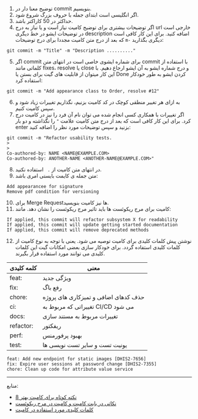 1. توضیح معنا دار در commit بنویسیم.
2. اگر انگلیسی است ابتدای جمله با حروف بزرگ شروع شود.
3. حداکثر در 50 کاراکتر باشد.
4. اگر توضیحات بیشتری برای توضیح کامیت نیاز است و یا نیاز به درج url خارجی است در توضیحات ایشو در خط دیگری description اضافه کنید.
برای این کار کافی است که بعد از درج متن کامیت مجددا برای درج توضیحات `m-` دیگری بگذارید:
```
git commit -m "Title" -m "Description .........."
```
5. اگر commit برای شماره ایشوی خاصی است در انتهای متن commit با استفاده از کلماتی مانند fixes، resolve یا close و درج شماره  ایشو به آن ایشو ارجاع دهیم. با این کار میتوان از قابلیت های گیت برای بستن یا Done کردن ایشو به طور خودکار استفاده کرد:

```
git commit -m "Add appearance class to Order, resolve #12"
```
6. به ازای هر تغییر منطقی کوچک در کد کامیت بزنیم، نگذاریم تغییرات زیاد شود و سپس کامیت کنیم.
7.  اگر تغییرات با همکاری کسی انجام شده می توان نام آن فرد را نیز در کامیت درج کرد. برای این کار کافی است که بعد از درج متن کامیت علامت `"` را نگذاشته و دو بار enter بزنید و سپس توضیحات مورد نظر را اضافه کنید:

```
git commit -m "Refactor usability tests.
>
>
Co-authored-by: NAME <NAME@EXAMPLE.COM>
Co-authored-by: ANOTHER-NAME <ANOTHER-NAME@EXAMPLE.COM>"
```
8. در انتهای متن کامیت از `. ` استفاده نکنید.
9. متن جمله ی کایمت بایستی امری باشد:
```
Add appearancee for signature
Remove pdf condition for versioning
```
10. برای Merge Requestها نیز کامیت بنویسید.
11. کامیت برای مرج ریکوئست ها باید تاثیر مرج ریکوئست را نشان دهد. مانند:
```
If applied, this commit will refactor subsystem X for readability
If applied, this commit will update getting started documentation
If applied, this commit will remove deprecated methods
```
12. نوشتن پیش کلمات کلیدی برای کامیت توصیه می شود. یعنی با توجه به نوع کامیت از کلمات کلیدی استفاده گردد. برای خودکار سازی بعضی امکانات گیت این کلمات کلیدی می توانند مورد استفاده قرار بگیرند.

| کلمه کلیدی | معنی |
| ------ | ------ |
| feat: | ویژگی جدید |
| fix: | رفع باگ |
| chore: | حذف کدهای اضافی و تمیزکاری های پروژه |
| ci: | تغییراتی که مربوط به CI/CD می شود |
| docs: | تغییرات مربوط به مستند سازی |
| refactor: | ریفکتور |
| perf: | بهبود پرفورمنس |
| test: | یونیت تست و سایر تست نویسی ها |

```
feat: Add new endpoint for static images [DHIS2-7656]
fix: Expire user sessions at password change [DHIS2-7355]
chore: Clean up code for attribute value service
```



---
منابع:

- [8 نکته کوتاه برای کامیت بهتر](https://medium.com/@saeid/10-essential-practices-for-better-git-commits-and-why-they-matter-3cfc420bf53e)
- [نکاتی در بابت کامیت و کامیت در مرج ریکوئست](https://cbea.ms/git-commit/)
- [کلمات کلیدی مورد استفاده در کامیت](https://github.com/dhis2/wow-backend/blob/master/guides/git_commit_messages.md)
